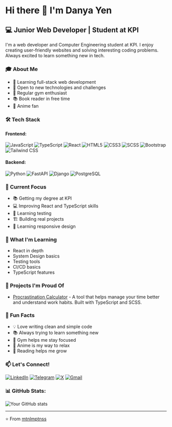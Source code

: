# Hi there 👋 I'm Danya Yen

## 💻 Junior Web Developer | Student at KPI

I'm a web developer and Computer Engineering student at KPI. I enjoy creating user-friendly websites and solving interesting coding problems. Always excited to learn something new in tech.

### 🎓 About Me
- 🎯 Learning full-stack web development
- 🌱 Open to new technologies and challenges
- 💪 Regular gym enthusiast
- 📚 Book reader in free time
- 🎌 Anime fan

### 🛠️ Tech Stack

#### Frontend:
![JavaScript](https://img.shields.io/badge/-JavaScript-F7DF1E?style=flat-square&logo=javascript&logoColor=black)
![TypeScript](https://img.shields.io/badge/-TypeScript-3178C6?style=flat-square&logo=typescript&logoColor=white)
![React](https://img.shields.io/badge/-React-61DAFB?style=flat-square&logo=react&logoColor=black)
![HTML5](https://img.shields.io/badge/-HTML5-E34F26?style=flat-square&logo=html5&logoColor=white)
![CSS3](https://img.shields.io/badge/-CSS3-1572B6?style=flat-square&logo=css3&logoColor=white)
![SCSS](https://img.shields.io/badge/-SCSS-CC6699?style=flat-square&logo=sass&logoColor=white)
![Bootstrap](https://img.shields.io/badge/-Bootstrap-7952B3?style=flat-square&logo=bootstrap&logoColor=white)
![Tailwind CSS](https://img.shields.io/badge/-Tailwind_CSS-38B2AC?style=flat-square&logo=tailwind-css&logoColor=white)

#### Backend:
![Python](https://img.shields.io/badge/-Python-3776AB?style=flat-square&logo=python&logoColor=white)
![FastAPI](https://img.shields.io/badge/-FastAPI-009688?style=flat-square&logo=fastapi&logoColor=white)
![Django](https://img.shields.io/badge/-Django-092E20?style=flat-square&logo=django&logoColor=white)
![PostgreSQL](https://img.shields.io/badge/-PostgreSQL-336791?style=flat-square&logo=postgresql&logoColor=white)

### 🎯 Current Focus
- 📚 Getting my degree at KPI
- 💻 Improving React and TypeScript skills
- 🧪 Learning testing
- 🏗️ Building real projects
- 📱 Learning responsive design

### 🌱 What I'm Learning
- React in depth
- System Design basics
- Testing tools
- CI/CD basics
- TypeScript features

### 💼 Projects I'm Proud Of
- [Procrastination Calculator](https://github.com/mtnlmptnss/Procrastination-calculator) - A tool that helps manage your time better and understand work habits. Built with TypeScript and SCSS.


### 🌟 Fun Facts
- 💡 Love writing clean and simple code
- 📚 Always trying to learn something new
- 💪 Gym helps me stay focused
- 🎌 Anime is my way to relax
- 📖 Reading helps me grow

### 📫 Let's Connect!
[![LinkedIn](https://img.shields.io/badge/LinkedIn-%230077B5.svg?style=for-the-badge&logo=linkedin&logoColor=white)][LinkedIn]
[![Telegram](https://img.shields.io/badge/Telegram-2CA5E0?style=for-the-badge&logo=telegram&logoColor=white)](https://t.me/Mtnlmtnss)
[![X](https://img.shields.io/badge/X-%23000000.svg?style=for-the-badge&logo=X&logoColor=white)](https://x.com/mtnlmptnss)
[![Gmail](https://img.shields.io/badge/Gmail-D14836?style=for-the-badge&logo=gmail&logoColor=white)](mailto:mtnlmptnss@gmail.com)

[LinkedIn]: ()

### 📊 GitHub Stats:
![Your GitHub stats](https://github-readme-stats.vercel.app/api?username=mtnlmptnss&show_icons=true&theme=dracula)

---
⭐️ From [mtnlmptnss](https://github.com/mtnlmptnss)
